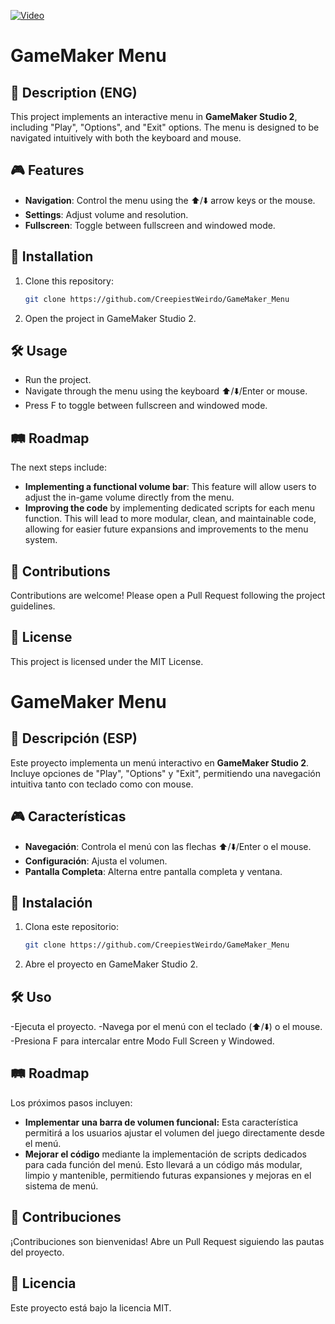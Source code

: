 [![Video](https://img.youtube.com/vi/r1YQlKNETsU/0.jpg)](https://www.youtube.com/watch?v=r1YQlKNETsU)


# GameMaker Menu

## 📜 Description (ENG)
This project implements an interactive menu in **GameMaker Studio 2**, including "Play", "Options", and "Exit" options. The menu is designed to be navigated intuitively with both the keyboard and mouse.

## 🎮 Features
- **Navigation**: Control the menu using the ⬆️/⬇️ arrow keys or the mouse.
- **Settings**: Adjust volume and resolution.
- **Fullscreen**: Toggle between fullscreen and windowed mode.

## 🚀 Installation
1. Clone this repository:
   ```bash
   git clone https://github.com/CreepiestWeirdo/GameMaker_Menu

2. Open the project in GameMaker Studio 2.
##  🛠️ Usage
- Run the project.
- Navigate through the menu using the keyboard ⬆️/⬇️/Enter or mouse.
- Press F to toggle between fullscreen and windowed mode.

## 🛤️ Roadmap
The next steps include:
- **Implementing a functional volume bar**: This feature will allow users to adjust the in-game volume directly from the menu.
- **Improving the code** by implementing dedicated scripts for each menu function. This will lead to more modular, clean, and maintainable code, allowing for easier future expansions and improvements to the menu system.

## 🤝 Contributions
Contributions are welcome! Please open a Pull Request following the project guidelines.

## 📄 License
This project is licensed under the MIT License.

# GameMaker Menu

## 📜 Descripción (ESP)
Este proyecto implementa un menú interactivo en **GameMaker Studio 2**. Incluye opciones de "Play", "Options" y "Exit", permitiendo una navegación intuitiva tanto con teclado como con mouse.

## 🎮 Características
- **Navegación**: Controla el menú con las flechas ⬆️/⬇️/Enter o el mouse.
- **Configuración**: Ajusta el volumen. 
- **Pantalla Completa**: Alterna entre pantalla completa y ventana.

## 🚀 Instalación
1. Clona este repositorio:
   ```bash
   git clone https://github.com/CreepiestWeirdo/GameMaker_Menu

2. Abre el proyecto en GameMaker Studio 2.
##  🛠️ Uso
-Ejecuta el proyecto.
-Navega por el menú con el teclado (⬆️/⬇️) o el mouse.
-Presiona F para intercalar entre Modo Full Screen y Windowed.

## 🛤️ Roadmap
Los próximos pasos incluyen:
- **Implementar una barra de volumen funcional:** Esta característica permitirá a los usuarios ajustar el volumen del juego directamente desde el menú.
- **Mejorar el código** mediante la implementación de scripts dedicados para cada función del menú. Esto llevará a un código más modular, limpio y mantenible, permitiendo futuras expansiones y mejoras en el sistema de menú.

## 🤝 Contribuciones
¡Contribuciones son bienvenidas! Abre un Pull Request siguiendo las pautas del proyecto.

## 📄 Licencia
Este proyecto está bajo la licencia MIT.

## 
